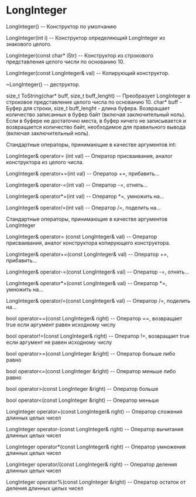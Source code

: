 # LongInteger

LongInteger() -- Конструктор по умолчанию

LongInteger(int i) -- Конструктор определяющий LongInteger из знакового целого.

LongInteger(const char* iStr) -- Конструктор из строкового представления целого числи по основанию 10.

LongInteger(const LongInteger& val) -- Копирующий конструктор.

~LongInteger() -- деструктор.

size_t ToString(char* buff, size_t buff_lenght) -- Преобразует LongInteger в строковое представление целого числа по основанию 10. char* buff - Буфер для строки, size_t buff_lenght - длина буфера. Возвращает количество записанных в буфер байт (включая заключительный ноль). Если в буфере не достаточно места, в буфер ничего не записывается и возвращается количество байт, необходимое для правильного вывода (включая заключительный ноль).
   
Стандартные операторы, принимающие в качестве аргументов int:

LongInteger& operator= (int val) -- Оператор присваивания, аналог конструктора из целого числа.

LongInteger& operator+=(int val) -- Оператор +=, прибавить...

LongInteger& operator-=(int val) -- Оператор -=, отнять...

LongInteger& operator*=(int val) -- Оператор *=, умножить на...

LongInteger& operator/=(int val) -- Оператор /=, поделить на...


Стандартные операторы, принимающие в качестве аргументов LongInteger

LongInteger& operator= (const LongInteger& val) -- Оператор присваивания, аналог конструктора копирующего конструктора.

LongInteger& operator+=(const LongInteger& val) -- Оператор +=, прибавить...

LongInteger& operator-=(const LongInteger& val) -- Оператор -=, отнять...

LongInteger& operator*=(const LongInteger& val) -- Оператор *=, умножить на...

LongInteger& operator/=(const LongInteger& val) -- Оператор /=, поделить на...

bool operator==(const LongInteger& right) -- Оператор ==, возвращает true если аргумент равен исходному числу

bool operator!=(const LongInteger& right) -- Оператор !=, возвращает true если аргумент не равен исходному числу

bool operator>=(const LongInteger &right) -- Оператор больше либо равно

bool operator<=(const LongInteger &right) -- Оператор меньше либо равно

bool operator>(const LongInteger &right) -- Оператор больше

bool operator<(const LongInteger &right) -- Оператор меньше

LongInteger operator+(const LongInteger& right) -- Оператор сложения длинных целых чисел

LongInteger operator-(const LongInteger& right) -- Оператор вычитания длинных целых чисел

LongInteger operator*(const LongInteger& right) -- Оператор умножения длинных целых чисел

LongInteger operator/(const LongInteger& right) -- Оператор деления длинных целых чисел

LongInteger operator%(const LongInteger &right) -- Оператор остаток от деления длинных целых чисел
